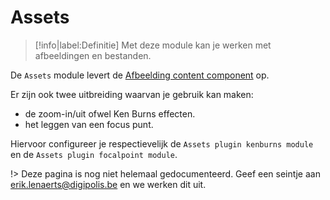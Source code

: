 # Assets

> [!info|label:Definitie]
> Met deze module kan je werken met afbeeldingen en bestanden.

De `Assets` module levert de [Afbeelding content component](/redactie/content/inrichten-cc-afbeelding) op.

Er zijn ook twee uitbreiding waarvan je gebruik kan maken:

* de zoom-in/uit ofwel Ken Burns effecten.
* het leggen van een focus punt.

Hiervoor configureer je respectievelijk de `Assets plugin kenburns module` en de `Assets plugin focalpoint module`.

!> Deze pagina is nog niet helemaal gedocumenteerd. Geef een seintje aan <erik.lenaerts@digipolis.be> en we werken dit uit.
